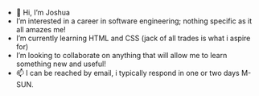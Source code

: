 - 👋 Hi, I’m Joshua
- I’m interested in a career in software engineering; nothing specific as it all amazes me!
- I’m currently learning HTML and CSS (jack of all trades is what i aspire for)
- I’m looking to collaborate on anything that will allow me to learn something new and useful!
- 📫 I can be reached by email, i typically respond in one or two days M-SUN.

<!---
Jxsteward/Jxsteward is a ✨ special ✨ repository because its `README.md` (this file) appears on your GitHub profile.
You can click the Preview link to take a look at your changes.
--->
